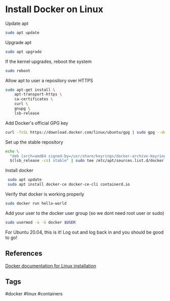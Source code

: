 # Install Docker on Linux
Update apt
```bash
sudo apt update
```

Upgrade apt
```bash
sudo apt upgrade
```

If the kernel upgrades, reboot the system
```bash
sudo reboot
```
Allow apt to user a repository over HTTPS
```bash
sudo apt-get install \
    apt-transport-https \
    ca-certificates \
    curl \
    gnupg \
    lsb-release
```

Add Docker's official GPG key
```bash
curl -fsSL https://download.docker.com/linux/ubuntu/gpg | sudo gpg --dearmor -o /usr/share/keyrings/docker-archive-keyring.gpg
```
Set up the stable repository
```bash
echo \
  "deb [arch=amd64 signed-by=/usr/share/keyrings/docker-archive-keyring.gpg] https://download.docker.com/linux/ubuntu \
  $(lsb_release -cs) stable" | sudo tee /etc/apt/sources.list.d/docker.list > /dev/null
```

Install docker
```bash
 sudo apt update
 sudo apt install docker-ce docker-ce-cli containerd.io
```

Verify that docker is working properly
```bash
sudo docker run hello-world
```

Add your user to the docker user group (so we dont need root user or sudo)
```bash
sudo usermod -a -G docker $USER
```

For Ubuntu 20.04, this is it! Log out and log back in and you should be good to
go!


## References
[Docker documentation for Linux installation](https://docs.docker.com/engine/install/ubuntu/)

## Tags
#docker #linux #containers
